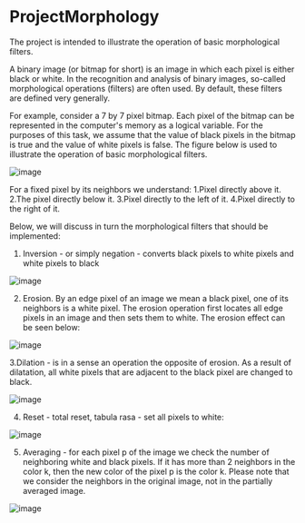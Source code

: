 # ProjectMorphology
The project is intended to illustrate the operation of basic morphological filters.

  A binary image (or bitmap for short) is an image in which each pixel is either black or white. In the
recognition and analysis of binary images, so-called morphological operations (filters) are often used. By
default, these filters are defined very generally.


  For example, consider a 7 by 7 pixel bitmap. Each pixel of the bitmap can be represented in the computer's
memory as a logical variable. For the purposes of this task, we assume that the value of black pixels in
the bitmap is true and the value of white pixels is false. The figure below is used to illustrate the operation
of basic morphological filters.


![image](https://user-images.githubusercontent.com/64771436/177344588-b490f9f1-08dd-4e74-8ccb-cbd3e6b0623c.png)



For a fixed pixel by its neighbors we understand:
1.Pixel directly above it.
2.The pixel directly below it.
3.Pixel directly to the left of it.
4.Pixel directly to the right of it.

Below, we will discuss in turn the morphological filters that should be implemented:


1. Inversion - or simply negation - converts black pixels to white pixels and white pixels to black

![image](https://user-images.githubusercontent.com/64771436/177344644-02c601de-eb2b-4085-a0ec-29863031b5fc.png)






2. Erosion. By an edge pixel of an image we mean a black pixel, one of its neighbors is a white
pixel. The erosion operation first locates all edge pixels in an image and then sets them to
white. The erosion effect can be seen below:

![image](https://user-images.githubusercontent.com/64771436/177344684-57209f92-c977-48b6-ab8a-2a04a9fb331d.png)

3.Dilation - is in a sense an operation the opposite of erosion. As a result of dilatation, all white
pixels that are adjacent to the black pixel are changed to black.

![image](https://user-images.githubusercontent.com/64771436/177344835-c4293154-a5fc-4e34-ae5f-5a2fb189740e.png)



4. Reset - total reset, tabula rasa - set all pixels to white:

![image](https://user-images.githubusercontent.com/64771436/177344894-dbb881af-14d6-44fb-acf8-2be47a0b9564.png)


5. Averaging - for each pixel p of the image we check the number of neighboring white and black
pixels. If it has more than 2 neighbors in the color k, then the new color of the pixel p is the color
k. Please note that we consider the neighbors in the original image, not in the partially averaged
image.

![image](https://user-images.githubusercontent.com/64771436/177345036-6505564a-027b-4ce8-beca-afd8bedfd780.png)






